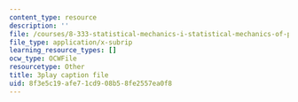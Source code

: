 ```yaml
---
content_type: resource
description: ''
file: /courses/8-333-statistical-mechanics-i-statistical-mechanics-of-particles-fall-2013/8f3e5c19afe71cd908b58fe2557ea0f8_8woIHrY6eM0.srt
file_type: application/x-subrip
learning_resource_types: []
ocw_type: OCWFile
resourcetype: Other
title: 3play caption file
uid: 8f3e5c19-afe7-1cd9-08b5-8fe2557ea0f8
---
```

